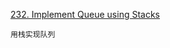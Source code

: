  [232. Implement Queue using Stacks](https://leetcode.com/problems/implement-queue-using-stacks/)

```
用栈实现队列
```
